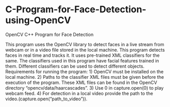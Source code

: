 # C-Program-for-Face-Detection-using-OpenCV
OpenCV C++ Program for Face Detection

This program uses the OpenCV library to detect faces in a live stream from webcam or in a video file stored in the local machine. This program detects faces in real time and tracks it. It uses pre-trained XML classifiers for the same. The classifiers used in this program have facial features trained in them. Different classifiers can be used to detect different objects. Requirements for running the program: 1) OpenCV must be installed on the local machine. 2) Paths to the classifier XML files must be given before the execution of the program. These XML files can be found in the OpenCV directory “opencv/data/haarcascades”. 3) Use 0 in capture.open(0) to play webcam feed. 4) For detection in a local video provide the path to the video.(capture.open(“path_to_video”)).  
